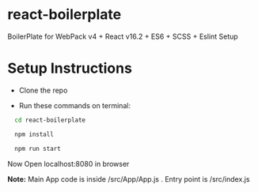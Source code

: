 # react-boilerplate
BoilerPlate for WebPack v4 + React v16.2 + ES6 + SCSS + Eslint Setup

# Setup Instructions

* Clone the repo

* Run these commands on terminal:

```bash
  cd react-boilerplate
```

```bash
  npm install
```

```bash
  npm run start
```

Now Open localhost:8080 in browser

**Note:** Main App code is inside /src/App/App.js . Entry point is /src/index.js
